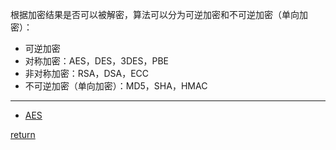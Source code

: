 根据加密结果是否可以被解密，算法可以分为可逆加密和不可逆加密（单向加密）：
* 可逆加密
* 对称加密：AES，DES，3DES，PBE
* 非对称加密：RSA，DSA，ECC
* 不可逆加密（单向加密）：MD5，SHA，HMAC
<hr>

* [AES](AES.md)

[return](./../README.md)
